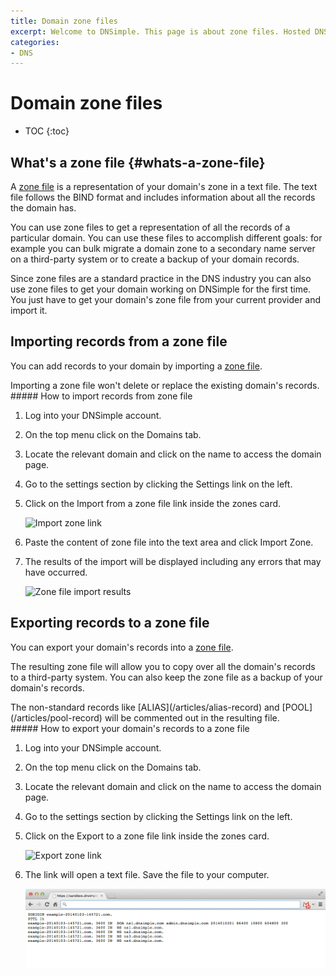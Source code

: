 ```yaml
---
title: Domain zone files
excerpt: Welcome to DNSimple. This page is about zone files. Hosted DNS has never been this easy.
categories:
- DNS
---
```


# Domain zone files

* TOC
{:toc}

## What's a zone file {#whats-a-zone-file}

A [zone file](https://en.wikipedia.org/wiki/Zone_file) is a representation of your domain's zone in a text file. The text file follows the BIND format and includes information about all the records the domain has.

You can use zone files to get a representation of all the records of a particular domain. You can use these files to accomplish different goals: for example you can bulk migrate a domain zone to a secondary name server on a third-party system or to create a backup of your domain records.

Since zone files are a standard practice in the DNS industry you can also use zone files to get your domain working on DNSimple for the first time. You just have to get your domain's zone file from your current provider and import it.


## Importing records from a zone file

You can add records to your domain by importing a [zone file](#whats-a-zone-file).

<note>
Importing a zone file won't delete or replace the existing domain's records.
</note>

<div class="section-steps" markdown="1">
##### How to import records from zone file

1. Log into your DNSimple account.
1. On the top menu click on the <label>Domains</label> tab.
1. Locate the relevant domain and click on the name to access the domain page.
1. Go to the settings section by clicking the <label>Settings</label> link on the left.
1. Click on the <label>Import from a zone file</label> link inside the zones card.

    ![Import zone link](/files/import-zone.jpg)

1. Paste the content of zone file into the text area and click <label>Import Zone</label>.
1. The results of the import will be displayed including any errors that may have occurred.

    ![Zone file import results](/files/zone-import-results.png)

</div>


## Exporting records to a zone file

You can export your domain's records into a [zone file](#whats-a-zone-file).

The resulting zone file will allow you to copy over all the domain's records to a third-party system. You can also keep the zone file as a backup of your domain's records.

<warning>
The non-standard records like [ALIAS](/articles/alias-record) and [POOL](/articles/pool-record) will be commented out in the resulting file.
</warning>

<div class="section-steps" markdown="1">
##### How to export your domain's records to a zone file

1. Log into your DNSimple account.
1. On the top menu click on the <label>Domains</label> tab.
1. Locate the relevant domain and click on the name to access the domain page.
1. Go to the settings section by clicking the <label>Settings</label> link on the left.
1. Click on the <label>Export to a zone file</label> link inside the zones card.

    ![Export zone link](/files/export-zone.png)

1. The link will open a text file. Save the file to your computer.

    ![Zone file](/files/dnsimple-zone-file.png)

</div>
